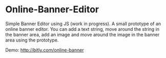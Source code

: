 Online-Banner-Editor
====================

Simple Banner Editor using JS (work in progress).
A small prototype of an online banner editor. You can add a text string, move around the string in the banner area, add an image and move around the image in the banner area using the prototype. 

Demo: http://bitly.com/online-banner

